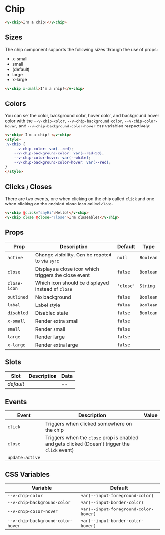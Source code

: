 # Chip

```html
<v-chip>I'm a chip!</v-chip>
```

## Sizes

The chip component supports the following sizes through the use of props:

* x-small
* small
* (default)
* large
* x-large

```html
<v-chip x-small>I'm a chip!</v-chip>
```

## Colors

You can set the color, background color, hover color, and background hover color with the `--v-chip-color`, `--v-chip-background-color`, `--v-chip-color-hover`, and `--v-chip-background-color-hover` css variables respectively:

```html
<v-chip> I'm a chip! </v-chip>
<style>
.v-chip {
	--v-chip-color: var(--red);
	--v-chip-background-color: var(--red-50);
	--v-chip-color-hover: var(--white);
	--v-chip-background-color-hover: var(--red);
}
</style>
```

## Clicks / Closes

There are two events, one when clicking on the chip called `click` and one when clicking on the enabled close icon called `close`.

```html
<v-chip @click="sayHi">Hello!</v-chip>
<v-chip close @close="close">I'm closeable!</v-chip>
```

## Props
| Prop         | Description                                          | Default   | Type      |
|--------------|------------------------------------------------------|-----------|-----------|
| `active`     | Change visibility. Can be reacted to via `sync`      | `null`    | `Boolean` |
| `close`      | Displays a close icon which triggers the close event | `false`   | `Boolean` |
| `close-icon` | Which icon should be displayed instead of `close `   | `'close'` | `String`  |
| `outlined`   | No background                                        | `false`   | `Boolean` |
| `label`      | Label style                                          | `false`   | `Boolean` |
| `disabled`   | Disabled state                                       | `false`   | `Boolean` |
| `x-small`    | Render extra small                                   | `false`   |           |
| `small`      | Render small                                         | `false`   |           |
| `large`      | Render large                                         | `false`   |           |
| `x-large`    | Render extra large                                   | `false`   |           |
<!-- readme-gen-igonre: x-small, small, large, x-large -->

## Slots
| Slot      | Description | Data |
|-----------|-------------|------|
| _default_ |             | --   |

## Events
| Event           | Description                                                                                    | Value |
|-----------------|------------------------------------------------------------------------------------------------|-------|
| `click`         | Triggers when clicked somewhere on the chip                                                    |       |
| `close`         | Triggers when the `close` prop is enabled and gets clicked (Doesn't trigger the `click` event) |       |
| `update:active` |                                                                                                |       |

## CSS Variables
| Variable                          | Default                               |
|-----------------------------------|---------------------------------------|
| `--v-chip-color`                  | `var(--input-foreground-color)`       |
| `--v-chip-background-color`       | `var(--input-border-color)`           |
| `--v-chip-color-hover`            | `var(--input-foreground-color-hover)` |
| `--v-chip-background-color-hover` | `var(--input-border-color-hover)`     |
